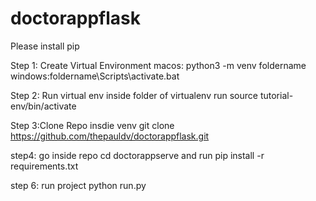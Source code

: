 # doctorappflask

Please install pip 

Step 1: Create Virtual Environment
macos: python3 -m venv foldername
windows:foldername\Scripts\activate.bat

Step 2: Run virtual env
inside folder of virtualenv 
run source tutorial-env/bin/activate

Step 3:Clone Repo insdie venv
git clone https://github.com/thepauldv/doctorappflask.git 

step4: go inside repo
cd doctorappserve
and run pip install -r requirements.txt

step 6: run project
python run.py
